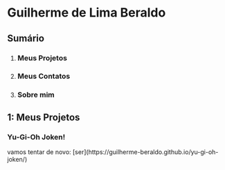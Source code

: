 <h1> Guilherme de Lima Beraldo </h1>
<h2>Sumário</h2>
<ol>
  <li><h3>Meus Projetos</h3></li>
  <li><h3>Meus Contatos</h3></li>
  <li><h3>Sobre mim</h3></li>
</ol>

<h2>1: Meus Projetos</h2>
<h3>Yu-Gi-Oh Joken!</h3>
vamos tentar de novo: [ser](https://guilherme-beraldo.github.io/yu-gi-oh-joken/)

